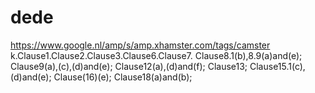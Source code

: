 # dede
https://www.google.nl/amp/s/amp.xhamster.com/tags/camster
k.Clause1.Clause2.Clause3.Clause6.Clause7.
     Clause8.1(b),8.9(a)and(e);
         Clause9(a),(c),(d)and(e);
  Clause12(a),(d)and(f);
     Clause13;
  Clause15.1(c),(d)and(e);
     Clause(16)(e);
  Clause18(a)and(b);

